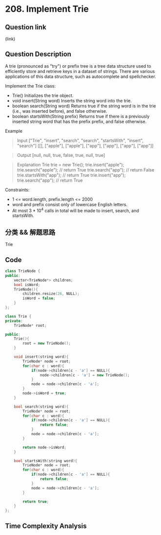 # 208. Implement Trie

## Question link
(link)

## Question Description
A trie (pronounced as "try") or prefix tree is a tree data structure used to efficiently store and retrieve keys in a dataset of strings. There are various applications of this data structure, such as autocomplete and spellchecker.

Implement the Trie class:
- Trie() Initializes the trie object.
- void insert(String word) Inserts the string word into the trie.
- boolean search(String word) Returns true if the string word is in the trie (i.e., was inserted before), and false otherwise.
- boolean startsWith(String prefix) Returns true if there is a previously inserted string word that has the prefix prefix, and false otherwise.

Example

> Input
> ["Trie", "insert", "search", "search", "startsWith", "insert", "search"]
> [[], ["apple"], ["apple"], ["app"], ["app"], ["app"], ["app"]]

> Output
> [null, null, true, false, true, null, true]

> Explanation
> Trie trie = new Trie();
> trie.insert("apple");
> trie.search("apple");   // return True
> trie.search("app");     // return False
> trie.startsWith("app"); // return True
> trie.insert("app");
> trie.search("app");     // return True

Constraints:
- 1 <= word.length, prefix.length <= 2000
- word and prefix consist only of lowercase English letters.
- At most 3 * 10<sup>4</sup> calls in total will be made to insert, search, and startsWith.

## 分类 && 解题思路
Trie

## Code
```c++
class TrieNode {
public:
    vector<TrieNode*> children;
    bool isWord;
    TrieNode(){
        children.resize(26, NULL);
        isWord = false;
    }
};

class Trie {
private:
    TrieNode* root;

public:
    Trie(){
        root = new TrieNode();
    }

    void insert(string word){
        TrieNode* node = root;
        for(char c : word){
            if(node->children[c - 'a'] == NULL){
                node->children[c - 'a'] = new TrieNode();
            }
            node = node->children[c - 'a'];
        }
        node->isWord = true;
    }

    bool search(string word){
        TrieNode* node = root;
        for(char c : word){
            if(node->children[c - 'a'] == NULL){
                return false;
            }
            node = node->children[c - 'a'];
        }

        return node->isWord;
    }

    bool startsWith(string word){
        TrieNode* node = root;
        for(char c : word){
            if(node->children[c - 'a'] == NULL){
                return false;
            }
            node = node->children[c - 'a'];
        }

        return true;
    }
};
```

## Time Complexity Analysis